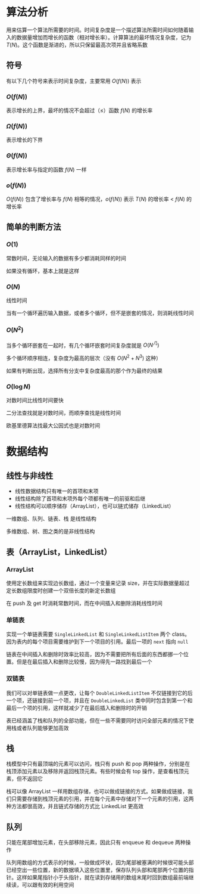 # 算法分析

用来估算一个算法所需要的时间。时间复杂度是一个描述算法所需时间如何随着输入的数据量增加而增长的函数（相对增长率）。计算算法的最坏情况复杂度，记为 $T(N)$。这个函数是渐进的，所以只保留最高次项并且省略系数

## 符号

有以下几个符号来表示时间复杂度，主要常用 $O(f(N))$ 表示

### $O(f(N))$

表示增长的上界，最坏的情况不会超过（$\le$）函数 $f(N)$ 的增长率

### $\Omega(f(N))$

表示增长的下界

### $\Theta(f(N))$

表示增长率与指定的函数 $f(N)$ 一样

### $o(f(N))$

$O(f(N))$ 包含了增长率与 $f(N)$ 相等的情况，$o(f(N))$ 表示 $T(N)$ 的增长率 $\lt$ $f(N)$ 的增长率

## 简单的判断方法

### $O(1)$

常数时间，无论输入的数据有多少都消耗同样的时间

如果没有循环，基本上就是这样

### $O(N)$

线性时间

当有一个循环遍历输入数据，或者多个循环，但不是嵌套的情况，则消耗线性时间

### $O(N^2)$

当多个循环嵌套在一起时，有几个循环嵌套时间复杂度就是 $O(N^几)$

多个循环顺序相连，复杂度为最高的层次（没有 $O(N^2+N^3)$ 这种）

如果有判断出现，选择所有分支中复杂度最高的那个作为最终的结果

### $O(\log N)$

对数时间比线性时间要快

二分法查找就是对数时间，而顺序查找是线性时间

欧基里德算法找最大公因式也是对数时间

# 数据结构

## 线性与非线性

- 线性数据结构只有唯一的首项和末项
- 线性结构除了首项和末项外每个项都有唯一的前驱和后继
- 线性结构可以顺序储存（ArrayList），也可以链式储存（LinkedList）

一维数组、队列、链表、栈 是线性结构

多维数组、树、图之类的是非线性结构

## 表（ArrayList，LinkedList）

### ArrayList

使用定长数组来实现边长数组，通过一个变量来记录 size，并在实际数据量超过定长数组限度时创建一个双倍长度的新定长数组

在 push 及 get 时消耗常数时间，而在中间插入和删除消耗线性时间

### 单链表

实现一个单链表需要 `SingleLinkedList` 和 `SingleLinkedListItem` 两个 class。因为表内的每个项目需要维护到下一个项目的引用。最后一项的 `next` 指向 `null`

链表在中间插入和删除时效率比较高，因为不需要把所有后面的东西都挪一个位置。但是在最后插入和删除比较慢，因为得先一路找到最后一个

### 双链表

我们可以对单链表做一点更改，让每个 `DoubleLinkedListItem` 不仅链接到它的后一个项，还链接到前一个项，并且在 `DoubleLinkedList` 类中同时包含到第一个和最后一个项的引用，这样就减少了在最后插入和删除时的开销

表已经涵盖了栈和队列的全部功能，但在一些不需要同时访问全部元素的情况下使用栈或者队列能够更加高效

## 栈

栈模型中只有最顶端的元素可以访问，栈只有 push 和 pop 两种操作，分别是在栈顶添加元素以及移除并返回栈顶元素。有些时候会有 top 操作，是查看栈顶元素，但不返回它

栈可以像 ArrayList 一样用数组存储，也可以做成链接的方式。如果做成链接，我们只需要存储到栈顶元素的引用，并在每个元素中存储对下一个元素的引用，这两种方法都很高效，并且链式存储的方式比 LinkedList 更高效

## 队列

只能在尾部增加元素，在头部移除元素，因此只有 enqueue 和 dequeue 两种操作

队列用数组的方式表示的时候，一般做成环状，因为尾部被塞满的时候很可能头部已经空出一些位置，新的数据填入这些位置里，保存队列头部和尾部两个位置的指针。这样如果尾指针小于头指针，就在读到存储用的数组末尾时回到数组最前端继续读，可以跟有效的利用空间